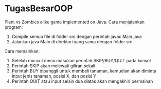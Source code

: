 # TugasBesarOOP
Plant vs Zombies alike game implemented on Java.
Cara menjalankan program:
1. Compile semua file di folder src dengan perintah javac Main.java
2. Jalankan java Main di direktori yang sama dengan folder src

Cara memainkan:
1. Setelah muncul menu masukan perintah SKIP/BUY/QUIT pada konsol
2. Perintah SKIP akan melewati giliran sekali
3. Perintah BUY dipanggil untuk membeli tanaman,
   kemudian akan diminta input jenis tanaman, posisi X, dan posisi Y
4. Perintah QUIT atau input selain dua diatas akan mengakhiri permainan    
